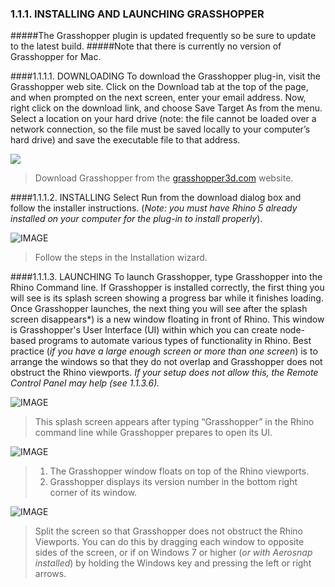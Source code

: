 ### 1.1.1. INSTALLING AND LAUNCHING GRASSHOPPER

#####The Grasshopper plugin is updated frequently so be sure to update to the latest build.
#####Note that there is currently no version of Grasshopper for Mac.


####1.1.1.1. DOWNLOADING
To download the Grasshopper plug-in, visit the Grasshopper web site. Click on
the Download tab at the top of the page, and when prompted on the next screen,
enter your email address. Now, right click on the download link, and choose Save
Target As from the menu. Select a location on your hard drive (note: the file
cannot be loaded over a network connection, so the file must be saved locally
to your computer’s hard drive) and save the executable file to that address.

![](images/1-1-1/1-1-1_001-downloading.png)

>Download Grasshopper from the [grasshopper3d.com](http://grasshopper3d.com) website.


####1.1.1.2. INSTALLING
Select Run from the download dialog box and follow the installer instructions.
(*Note: you must have Rhino 5 already installed on your computer for the plug-in
to install properly*).

![IMAGE](images/1-1-1/1-1-1_002-installing.png)
>Follow the steps in the Installation wizard.

####1.1.1.3. LAUNCHING
To launch Grasshopper, type Grasshopper into the Rhino Command line. If
Grasshopper is installed correctly, the first thing you will see is its splash
screen showing a progress bar while it finishes loading. Once Grasshopper
launches, the next thing you will see after the splash screen disappears*) is a
new window floating in front of Rhino. This window is Grasshopper's User
Interface (UI) within which you can create node-based programs to automate
various types of functionality in Rhino. Best practice (*if you have a large
enough screen or more than one screen*) is to arrange the windows so that they
do not overlap and Grasshopper does not obstruct the Rhino viewports. *If your
setup does not allow this, the Remote Control Panel may help (see 1.1.3.6).*

![IMAGE](images/1-1-1/1-1-1_003-launching-a.png)
>This splash screen appears after typing “Grasshopper” in the Rhino command
line while Grasshopper prepares to open its UI.


![IMAGE](images/1-1-1/1-1-1_004-launching-b.png)
>1. The Grasshopper window floats on top of the Rhino viewports.
>2. Grasshopper displays its version number in the bottom right corner of its window.

![IMAGE](images/1-1-1/1-1-1_005-launching-c.png)
>Split the screen so that Grasshopper does not obstruct the Rhino Viewports.
You can do this by dragging each window to opposite sides of the screen, or if
on Windows 7 or higher (*or with Aerosnap installed*) by holding the Windows key
and pressing the left or right arrows.


